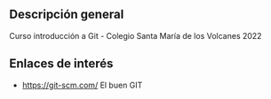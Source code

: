 ## Descripción general

Curso introducción a Git - Colegio Santa María de los Volcanes 2022

## Enlaces de interés

- https://git-scm.com/
 El buen GIT
